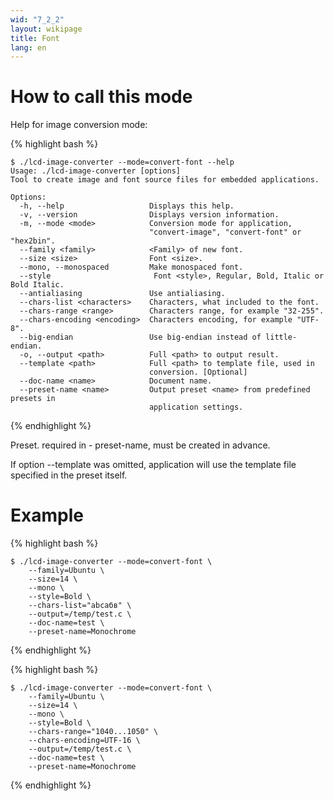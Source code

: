 ```yaml
---
wid: "7_2_2"
layout: wikipage
title: Font
lang: en
---
```

# How to call this mode

Help for image conversion mode:

{% highlight bash %}
```
$ ./lcd-image-converter --mode=convert-font --help
Usage: ./lcd-image-converter [options]
Tool to create image and font source files for embedded applications.

Options:
  -h, --help                   Displays this help.
  -v, --version                Displays version information.
  -m, --mode <mode>            Conversion mode for application,
                               "convert-image", "convert-font" or "hex2bin".
  --family <family>            <Family> of new font.
  --size <size>                Font <size>.
  --mono, --monospaced         Make monospaced font.
  --style                       Font <style>, Regular, Bold, Italic or Bold Italic.
  --antialiasing               Use antialiasing.
  --chars-list <characters>    Characters, what included to the font.
  --chars-range <range>        Characters range, for example "32-255".
  --chars-encoding <encoding>  Characters encoding, for example "UTF-8".
  --big-endian                 Use big-endian instead of little-endian.
  -o, --output <path>          Full <path> to output result.
  --template <path>            Full <path> to template file, used in
                               conversion. [Optional]
  --doc-name <name>            Document name.
  --preset-name <name>         Output preset <name> from predefined presets in
                               application settings.
```
{% endhighlight %}

Preset. required in - preset-name, must be created in advance.

If option --template was omitted, application will use the template file specified in the preset itself.

# Example

{% highlight bash %}
```
$ ./lcd-image-converter --mode=convert-font \
    --family=Ubuntu \
    --size=14 \
    --mono \
    --style=Bold \
    --chars-list="abcабв" \
    --output=/temp/test.c \
    --doc-name=test \
    --preset-name=Monochrome
```
{% endhighlight %}

{% highlight bash %}
```
$ ./lcd-image-converter --mode=convert-font \
    --family=Ubuntu \
    --size=14 \
    --mono \
    --style=Bold \
    --chars-range="1040...1050" \
    --chars-encoding=UTF-16 \
    --output=/temp/test.c \
    --doc-name=test \
    --preset-name=Monochrome
```
{% endhighlight %}